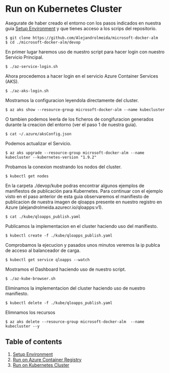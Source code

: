 # Run on Kubernetes Cluster

Asegurate de haber creado el entorno con los pasos indicados en nuestra guia [Setup Environment](1.%20Setup%20Environment.md) y que tienes acceso a los scrips del repositorio.

    $ git clone https://github.com/Alejandrolmeida/microsoft-docker-alm
    $ cd ./microsoft-docker-alm/devop

En primer lugar haremos uso de nuestro script para hacer login con nuestro Servicio Principal.

    $ ./az-service-login.sh

Ahora procedemos a hacer login en el servicio Azure Container Services (AKS).

    $ ./az-aks-login.sh

Mostramos la configuracion leyendola directamente del cluster.

    $ az aks show --resource-group microsoft-docker-alm --name kubecluster

O tambien podemos leerla de los ficheros de congifuracion generados durante la creacion del entorno (ver el paso 1 de nuestra guia).

    $ cat ~/.azure/aksConfig.json

Podemos actualizar el Servicio.

    $ az aks upgrade --resource-group microsoft-docker-alm --name kubecluster --kubernetes-version "1.9.2"

Probamos la conexion mostrando los nodos del cluster.

    $ kubectl get nodes
 
En la carpeta ./devop/kube podras encontrar algunos ejemplos de manifiestos de publicación para Kubernetes. Para continuar con el ejemplo visto en el paso anterior de esta guia observaremos el manifiesto de publicacion de nuestra imagen de qloapps presente en nuestro registro en Azure (alejandrolmeida.azurecr.io/qloapps:v1).
    
    $ cat ./kube/qloapps_publish.yaml

Publicamos la implementacion en el cluster haciendo uso del manifiesto.
    
    $ kubectl create -f ./kube/qloapps_publish.yaml

Comprobamos la ejecucion y pasados unos minutos veremos la ip publca de acceso al balanceador de carga.
    
    $ kubectl get service qloapps --watch

Mostramos el Dashboard haciendo uso de nuestro script.
    
    $ ./az-kube-browser.sh

Eliminamos la implementacion del cluster haciendo uso de nuestro manifiesto.
    
    $ kubectl delete -f ./kube/qloapps_publish.yaml

Elimnamos los recursos
    
    $ az aks delete --resource-group microsoft-docker-alm  --name kubecluster --y

## Table of contents
1. [Setup Environment](1.%20Setup%20Environment.md)
2. [Run on Azure Container Registry](2.%20Run%20on%20Azure%20Container%20Registry.md)
3. [Run on Kubernetes Cluster](3.%20Run%20on%20Kubernetes%20Cluster.md)